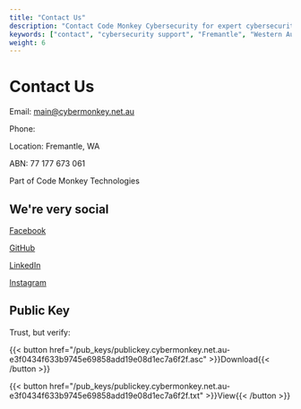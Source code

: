 ```yaml
---
title: "Contact Us"
description: "Contact Code Monkey Cybersecurity for expert cybersecurity support. Based in Fremantle, WA. Email, phone, and public key verification available."
keywords: ["contact", "cybersecurity support", "Fremantle", "Western Australia", "security consultation"]
weight: 6
---
```


# Contact Us

Email: [main@cybermonkey.net.au](mailto:main@cybermonkey.net.au)

Phone: 

Location: Fremantle, WA

ABN: 77 177 673 061

Part of Code Monkey Technologies

## We're very social

[Facebook](https://www.facebook.com/codemonkeycyber/)

[GitHub](https://github.com/CodeMonkeyCybersecurity)

[LinkedIn](https://www.linkedin.com/company/codemonkeycyber)

[Instagram](https://www.instagram.com/code_monkey_cyber)

## Public Key

Trust, but verify:

{{< button href="/pub_keys/publickey.cybermonkey.net.au-e3f0434f633b9745e69858add19e08d1ec7a6f2f.asc" >}}Download{{< /button >}}

{{< button href="/pub_keys/publickey.cybermonkey.net.au-e3f0434f633b9745e69858add19e08d1ec7a6f2f.txt" >}}View{{< /button >}}
